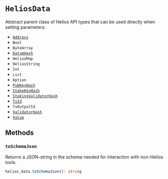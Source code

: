 # `HeliosData`

Abstract parent class of Helios API types that can be used directly when setting parameters:
  * [`Address`](./address.md)
  * `Bool`
  * `ByteArray`
  * [`DatumHash`](./datumhash.md)
  * `HeliosMap`
  * `HeliosString`
  * `Int`
  * `List`
  * `Option`
  * [`PubKeyHash`](./pubkeyhash.md)
  * [`StakeKeyHash`](./stakekeyhash.md)
  * [`StakingValidatorHash`](./stakingvalidatorhash.md)
  * [`TxId`](./txid.md)
  * `TxOutputId`
  * [`ValidatorHash`](./validatorhash.md)
  * [`Value`](./value.md)

## Methods

### `toSchemaJson`

Returns a JSON-string in the schema needed for interaction with non-Helios tools.

```ts
helios_data.toSchemaJson(): string
```